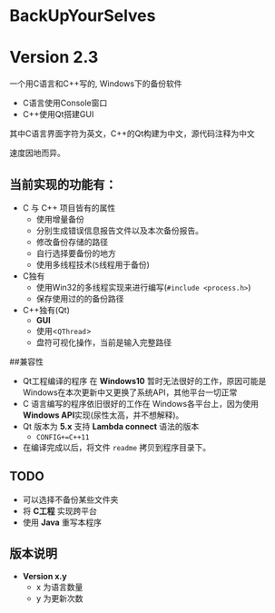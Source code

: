 # BackUpYourSelves 
# Version 2.3 
一个用C语言和C++写的, Windows下的备份软件

- C语言使用Console窗口
- C++使用Qt搭建GUI 

其中C语言界面字符为英文，C++的Qt构建为中文，源代码注释为中文

速度因地而异。

## 当前实现的功能有：
- C 与 C++ 项目皆有的属性
	- 使用增量备份
	- 分别生成错误信息报告文件以及本次备份报告。
	- 修改备份存储的路径
	- 自行选择要备份的地方
	- 使用多线程技术(`5`线程用于备份)
- C独有
	- 使用Win32的多线程实现来进行编写(`#include <process.h>`)
	- 保存使用过的的备份路径
- C++独有(Qt)
	- **GUI**
	- 使用<`QThread`>
	- 盘符可视化操作，当前是输入完整路径

##兼容性
- Qt工程编译的程序 在 **Windows10** 暂时无法很好的工作，原因可能是 Windows在本次更新中又更换了系统API，其他平台一切正常
- C 语言编写的程序依旧很好的工作在 Windows各平台上，因为使用 **Windows API**实现(尿性太高，并不想解释)。
- Qt 版本为 **5.x** 支持 **Lambda connect** 语法的版本
	- `CONFIG+=C++11`
- 在编译完成以后，将文件 `readme` 拷贝到程序目录下。

## TODO

- 可以选择不备份某些文件夹
- 将 **C工程** 实现跨平台
- 使用 **Java** 重写本程序

## 版本说明
- **Version x.y**
	- x 为语言数量
	- y 为更新次数